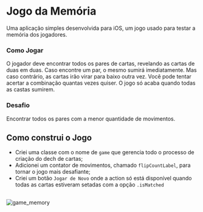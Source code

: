 # Jogo da Memória
Uma aplicação simples desenvolvida para iOS, um jogo usado para testar a memória dos jogadores.

### Como Jogar
O jogador deve encontrar todos os pares de cartas, revelando as cartas de duas em duas. Caso encontre um par, o mesmo sumirá imediatamente. Mas caso contrário, as cartas irão virar para baixo outra vez. Você pode tentar acertar a combinação quantas vezes quiser. O jogo só acaba quando todas as castas sumirem.

### Desafio
Encontrar todos os pares com a menor quantidade de movimentos.

## Como construi o Jogo
* Criei uma classe com o nome de `game` que gerencia todo o processo de criação do dech de cartas;
* Adicionei um contator de movimentos, chamado `flipCountLabel`, para tornar o jogo mais desafiante;
* Criei um botão `Jogar de Novo` onde a action só está disponível quando todas as cartas estiveram setadas com a opção `.isMatched`

## 

![game_memory](https://user-images.githubusercontent.com/12899445/58518337-31581380-8185-11e9-8da7-e3ed2c021921.png)
